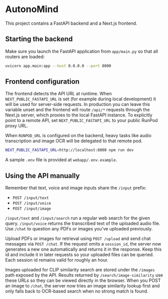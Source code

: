 # AutonoMind

This project contains a FastAPI backend and a Next.js frontend.

## Starting the backend

Make sure you launch the FastAPI application from `app/main.py` so that all routers are loaded:

```bash
uvicorn app.main:app --host 0.0.0.0 --port 8000
```

## Frontend configuration

The frontend detects the API URL at runtime. When `NEXT_PUBLIC_FASTAPI_URL` is
set (for example during local development) it will be used for server-side
requests. In production you can leave this variable unset and the frontend will
route `/api/*` requests through the Next.js server, which proxies to the local
FastAPI instance. To explicitly point to a remote API, set
`NEXT_PUBLIC_FASTAPI_URL` to your public RunPod proxy URL.

When `RUNPOD_URL` is configured on the backend, heavy tasks like audio
transcription and image OCR will be delegated to that remote pod.

```bash
NEXT_PUBLIC_FASTAPI_URL=http://localhost:8000 npm run dev
```

A sample `.env` file is provided at `webapp/.env.example`.

## Using the API manually

Remember that text, voice and image inputs share the `/input` prefix:

- `POST /input/text`
- `POST /input/voice`
- `POST /input/image`

`/input/text` and `/input/search` run a regular web search for the given query.
`/input/voice` returns the transcribed text of the uploaded audio file.
Use `/chat` to question any PDFs or images you've uploaded previously.

Upload PDFs or images for retrieval using `POST /upload` and send chat messages via `POST /chat`.
If the request omits a `session_id`, the server now generates a new one automatically and
returns it in the response. Keep this id and include it in later requests so your uploaded
files can be queried. Each session id remains valid for roughly an hour.

Images uploaded for CLIP similarity search are stored under the `/images`
path exposed by the API. Results returned by `/search/image-similarity` use
these URLs so they can be viewed directly in the browser.
When you POST an image to `/chat`, the server now tries an image similarity
lookup first and only falls back to OCR-based search when no strong match is
found.
